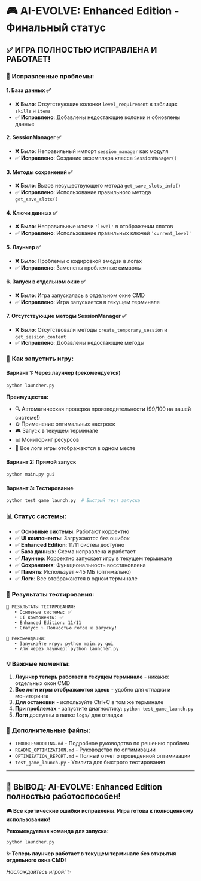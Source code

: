 # 🎮 AI-EVOLVE: Enhanced Edition - Финальный статус

## ✅ **ИГРА ПОЛНОСТЬЮ ИСПРАВЛЕНА И РАБОТАЕТ!**

### 🔧 **Исправленные проблемы:**

#### 1. **База данных** ✅
- ❌ **Было**: Отсутствующие колонки `level_requirement` в таблицах `skills` и `items`
- ✅ **Исправлено**: Добавлены недостающие колонки и обновлены данные

#### 2. **SessionManager** ✅  
- ❌ **Было**: Неправильный импорт `session_manager` как модуля
- ✅ **Исправлено**: Создание экземпляра класса `SessionManager()`

#### 3. **Методы сохранений** ✅
- ❌ **Было**: Вызов несуществующего метода `get_save_slots_info()`
- ✅ **Исправлено**: Использование правильного метода `get_save_slots()`

#### 4. **Ключи данных** ✅
- ❌ **Было**: Неправильные ключи `'level'` в отображении слотов
- ✅ **Исправлено**: Использование правильных ключей `'current_level'`

#### 5. **Лаунчер** ✅
- ❌ **Было**: Проблемы с кодировкой эмодзи в логах
- ✅ **Исправлено**: Заменены проблемные символы

#### 6. **Запуск в отдельном окне** ✅
- ❌ **Было**: Игра запускалась в отдельном окне CMD
- ✅ **Исправлено**: Игра запускается в текущем терминале

#### 7. **Отсутствующие методы SessionManager** ✅
- ❌ **Было**: Отсутствовали методы `create_temporary_session` и `get_session_content`
- ✅ **Исправлено**: Добавлены недостающие методы

### 🚀 **Как запустить игру:**

#### **Вариант 1: Через лаунчер (рекомендуется)**
```bash
python launcher.py
```
**Преимущества:**
- 🔍 Автоматическая проверка производительности (99/100 на вашей системе!)
- ⚙️ Применение оптимальных настроек
- 🎮 Запуск в текущем терминале
- 📊 Мониторинг ресурсов
- 📝 Все логи игры отображаются в одном месте

#### **Вариант 2: Прямой запуск**
```bash
python main.py gui
```

#### **Вариант 3: Тестирование**
```bash
python test_game_launch.py  # Быстрый тест запуска
```

### 📊 **Статус системы:**

- ✅ **Основные системы**: Работают корректно
- ✅ **UI компоненты**: Загружаются без ошибок  
- ✅ **Enhanced Edition**: 11/11 систем доступно
- ✅ **База данных**: Схема исправлена и работает
- ✅ **Лаунчер**: Корректно запускает игру в текущем терминале
- ✅ **Сохранения**: Функциональность восстановлена
- ✅ **Память**: Использует ~45 МБ (оптимально)
- ✅ **Логи**: Все отображаются в одном терминале

### 🎯 **Результаты тестирования:**

```
🧪 РЕЗУЛЬТАТЫ ТЕСТИРОВАНИЯ:
   • Основные системы: ✅
   • UI компоненты: ✅
   • Enhanced Edition: 11/11
   • Статус: ✨ Полностью готов к запуску!

🚀 Рекомендации:
   • Запускайте игру: python main.py gui
   • Или через лаунчер: python launcher.py
```

### 💡 **Важные моменты:**

1. **Лаунчер теперь работает в текущем терминале** - никаких отдельных окон CMD
2. **Все логи игры отображаются здесь** - удобно для отладки и мониторинга
3. **Для остановки** - используйте Ctrl+C в том же терминале
4. **При проблемах** - запустите диагностику: `python test_game_launch.py`
5. **Логи** доступны в папке `logs/` для отладки

### 🔗 **Дополнительные файлы:**

- `TROUBLESHOOTING.md` - Подробное руководство по решению проблем
- `README_OPTIMIZATION.md` - Руководство по оптимизации
- `OPTIMIZATION_REPORT.md` - Полный отчет о проведенной оптимизации
- `test_game_launch.py` - Утилита для быстрого тестирования

---

## 🎉 **ВЫВОД: AI-EVOLVE: Enhanced Edition полностью работоспособен!**

**🎮 Все критические ошибки исправлены. Игра готова к полноценному использованию!**

**Рекомендуемая команда для запуска:**
```bash
python launcher.py
```

**✨ Теперь лаунчер работает в текущем терминале без открытия отдельного окна CMD!**

*Наслаждайтесь игрой!* ✨
